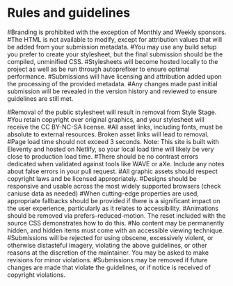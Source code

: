 # Rules and guidelines

#Branding is prohibited with the exception of Monthly and Weekly sponsors.
#The HTML is not available to modify, except for attribution values that will be added from your submission metadata.
#You may use any build setup you prefer to create your stylesheet, but the final submission should be the compiled, unminified CSS.
#Stylesheets will become hosted locally to the project as well as be run through autoprefixer to ensure optimal performance.
#Submissions will have licensing and attribution added upon the processing of the provided metadata.
#Any changes made past initial submission will be revealed in the version history and reviewed to ensure guidelines are still met. 

#Removal of the public stylesheet will result in removal from Style Stage.
#You retain copyright over original graphics, and your stylesheet will receive the CC BY-NC-SA license.
#All asset links, including fonts, must be absolute to external resources. Broken asset links will lead to removal.
#Page load time should not exceed 3 seconds. Note: This site is built with Eleventy and hosted on Netlify, so your local load time will likely be very close to production load time.
#There should be no contrast errors dedicated when validated against tools like WAVE or aXe. Include any notes about false errors in your pull request.
#All graphic assets should respect copyright laws and be licensed appropriately.
#Designs should be responsive and usable across the most widely supported browsers (check caniuse data as needed)
#When cutting-edge properties are used, appropriate fallbacks should be provided if there is a significant impact on the user experience, particularly as it relates to accessibility.
#Animations should be removed via prefers-reduced-motion. The reset included with the source CSS demonstrates how to do this.
#No content may be permanently hidden, and hidden items must come with an accessible viewing technique.
#Submissions will be rejected for using obscene, excessively violent, or otherwise distasteful imagery, violating the above guidelines, or other reasons at the discretion of the maintainer. You may be asked to make revisions for minor violations.
#Submissions may be removed if future changes are made that violate the guidelines, or if notice is received of copyright violations.